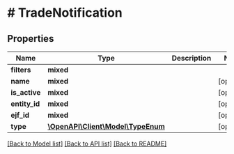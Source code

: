 # # TradeNotification

## Properties

Name | Type | Description | Notes
------------ | ------------- | ------------- | -------------
**filters** | **mixed** |  |
**name** | **mixed** |  | [optional]
**is_active** | **mixed** |  | [optional]
**entity_id** | **mixed** |  | [optional]
**ejf_id** | **mixed** |  | [optional]
**type** | [**\OpenAPI\Client\Model\TypeEnum**](TypeEnum.md) |  | [optional]

[[Back to Model list]](../../README.md#models) [[Back to API list]](../../README.md#endpoints) [[Back to README]](../../README.md)
